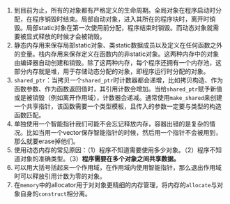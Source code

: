 1. 到目前为止，所有的对象都有严格定义的生命周期。全局对象在程序启动时分配，在程序销毁时结束。局部自动对象，进入其所在的程序块时，离开时销毁。局部static对象在第一次使用前分配，程序结束时销毁。而动态对象就需要被显式释放的时候才会被销毁。
2. 静态内存用来保存局部static对象、类static数据成员以及定义在任何函数之外的变量。栈内存用来保存定义在函数内的非static对象。这两种内存中的对象由编译器自动创建和销毁。除了这两种内存，每个程序还拥有一个内存池，这部分内存就是堆，用于存储动态分配的对象，即程序运行时分配的对象。
3. `shared_ptr`：当拷贝一个`shared_ptr`时计数器都会递增，比如拷贝构造、作为函数参数、作为函数返回值时，其引用计数会增加。当给`shared_ptr`赋予新值或是被销毁（例如离开作用域），计数器会递减。通常使用`make_shared`来创建一个共享指针，该函数需要一个类型模板，且传入的参数一定要与类型的构造函数匹配。
4. 单独使用一个智能指针我们可能不会忘记释放内存，容器出错的是复杂的情况。比如当用一个vector保存智能指针的时候，然后用一个指针不会被用到，那么就要erase掉他们。
5. 使用动态内存的常见原因：（1）程序不知道需要使用多少对象。（2）程序不知道对象的准确类型。（3）**程序需要在多个对象之间共享数据。**
6. 可以用大括号括起来一个作用域，在作用域内使用智能指针，那么退出作用域时可以释放引用计数为零的对象。
7. 在`memory`中的allocator用于对对象更精细的内存管理，将内存的`allocate`与对象自身的`construct`相分离。
